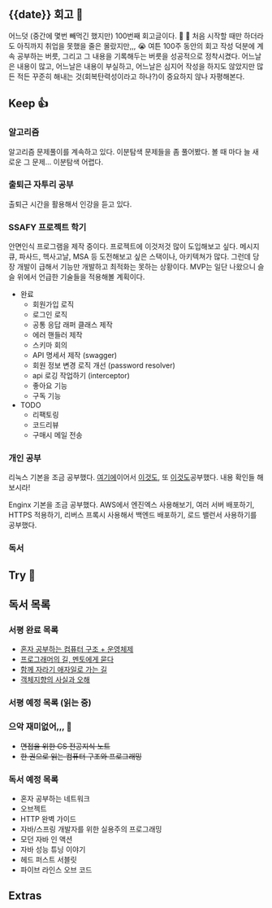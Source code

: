 ## {{date}} 회고 💬
어느덧 (중간에 몇번 빼먹긴 했지만) 100번째 회고글이다. 🙌 🙌 처음 시작할 때만 하더라도 아직까지 취업을 못했을 줄은 몰랐지만,,, 😭 여튼 100주 동안의 회고 작성 덕분에 계속 공부하는 버릇, 그리고 그 내용을 기록해두는 버릇을 성공적으로 정착시켰다. 어느날은 내용이 많고, 어느날은 내용이 부실하고, 어느날은 심지어 작성을 하지도 않았지만 많든 적든 꾸준히 해내는 것(회복탄력성이라고 하나?)이 중요하지 않나 자평해본다.

## Keep 👍
### 알고리즘
알고리즘 문제풀이를 계속하고 있다. 이분탐색 문제들을 좀 풀어봤다. 볼 때 마다 늘 새로운 그 문제... 이분탐색 어렵다.

### 출퇴근 자투리 공부
출퇴근 시간을 활용해서 인강을 듣고 있다.

### SSAFY 프로젝트 학기
안면인식 프로그램을 제작 중이다. 프로젝트에 이것저것 많이 도입해보고 싶다. 메시지큐, 파사드, 헥사고날, MSA 등 도전해보고 싶은 스택이나, 아키텍쳐가 많다. 그런데 당장 개발이 급해서 기능만 개발하고 최적화는 못하는 상황이다. MVP는 일단 나왔으니 슬슬 위에서 언급한 기술들을 적용해볼 계획이다.

- 완료
	- 회원가입 로직
	- 로그인 로직
	- 공통 응답 래퍼 클래스 제작
	- 에러 핸들러 제작
	- 스키마 회의
	- API 명세서 제작 (swagger)
	- 회원 정보 변경 로직 개선 (password resolver)
	- api 로깅 작업하기 (interceptor)
	- 좋아요 기능
	- 구독 기능
- TODO
	- 리팩토링
	- 코드리뷰
	- 구매시 메일 전송


### 개인 공부
리눅스 기본을 조금 공부했다. [여기에](https://velog.io/@regular_jk_kim/리눅스-기본-명령어)이어서 [이것도](https://velog.io/@regular_jk_kim/리눅스-권한-관리), 또 [이것도](https://velog.io/@regular_jk_kim/리눅스-기본-명령어-2)공부했다. 내용 확인들 해보시라!

Enginx 기본을 조금 공부했다. AWS에서 엔진엑스 사용해보기, 여러 서버 배포하기, HTTPS 적용하기, 리버스 프록시 사용해서 백엔드 배포하기, 로드 밸런서 사용하기를 공부했다.

### 독서


## Try 🧚

## 독서 목록

### 서평 완료 목록
- [혼자 공부하는 컴퓨터 구조 + 운영체제](https://velog.io/@regular_jk_kim/혼자-공부하는-컴퓨터-구조-운영체제-를-읽고)
- [프로그래머의 길, 멘토에게 묻다](https://velog.io/@regular_jk_kim/프로그래머의-길-멘토에게-묻다-를-읽고-24jpq345)
- [함께 자라기 애자일로 가는 길](https://velog.io/@regular_jk_kim/함께-자라기-를-읽고)
- [객체지향의 사실과 오해](https://velog.io/@regular_jk_kim/객체지향의-사실과-오해-를-읽고)

###  서평 예정 목록 (읽는 중) 

### 으악 재미없어,,, 🤪
- ~~면접을 위한 CS 전공지식 노트~~
- ~~한 권으로 읽는 컴퓨터 구조와 프로그래밍~~

### 독서 예정 목록
- 혼자 공부하는 네트워크
- 오브젝트
- HTTP 완벽 가이드
- 자바/스프링 개발자를 위한 실용주의 프로그래밍
- 모던 자바 인 액션
- 자바 성능 튜닝 이야기 
- 헤드 퍼스트 서블릿
- 파이브 라인스 오브 코드

## Extras